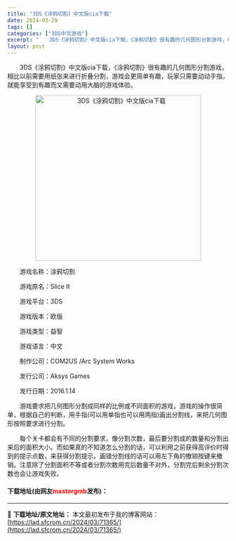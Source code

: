 ```yaml
---
title: "3DS《涂鸦切割》中文版cia下载"
date: 2024-03-28
tags: []
categories: ["3DS中文游戏"]
excerpt: "　　3DS《涂鸦切割》中文版cia下载，《涂鸦切割》很有趣的几何图形分割游戏，相比以前需要用纸张来进行折叠分割，游戏会更简单有趣，玩家只需要动动手指，就能享受到有趣而又需要动用大脑的游戏体验。 　　游戏名称：涂鸦切割 　　游戏原名：Slice It 　　游戏平台：3DS 　　游戏版本：欧版 　　游戏&hellip;"
layout: post
---
```


 <p>　　3DS《涂鸦切割》中文版cia下载，《涂鸦切割》很有趣的几何图形分割游戏，相比以前需要用纸张来进行折叠分割，游戏会更简单有趣，玩家只需要动动手指，就能享受到有趣而又需要动用大脑的游戏体验。</p> <p align="center"><img align="" border="0" src="https://lad.sfcrom.cn/wp-content/uploads/2024/03/20240328_660548d314fac.png" width="377" alt="3DS《涂鸦切割》中文版cia下载" /></p> <p>　　游戏名称：涂鸦切割</p> <p>　　游戏原名：Slice It</p> <p>　　游戏平台：3DS</p> <p>　　游戏版本：欧版</p> <p>　　游戏类型：益智</p> <p>　　游戏语言：中文</p> <p>　　制作公司：COM2US /Arc System Works</p> <p>　　发行公司：Aksys Games</p> <p>　　发行日期：2016.1.14</p> <p>　　游戏要求把几何图形分割成同样的比例或不同面积的游戏，游戏的操作很简单，根据自己的判断，用手指(可以用单指也可以用两指)画出分割线，来把几何图形按照要求进行分割。</p> <p>　　每个关卡都会有不同的分割要求，像分割次数，最后要分割成的数量和分割出来后的面积大小。而如果真的不知道怎么分割的话，可以利用之前获得高评价时得到的提示点数，来获得分割提示。画错分割线的话可以用左下角的撤销按键来撤销。注意除了分割面积不等或者分割次数用完后数量不对外，分割完后剩余分割次数也会让游戏失败。</p> <p><h4>下载地址(由网友<font color="red">mastergmb</font>发布)：</h4></p> 

---
📖 **下载地址/原文地址：** 本文最初发布于我的博客网站：[https://lad.sfcrom.cn/2024/03/71365/](https://lad.sfcrom.cn/2024/03/71365/)
